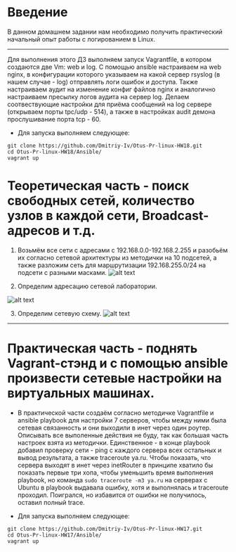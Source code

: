 # **Введение**

В данном домашнем задании нам необходимо получить практический начальный опыт работы с логированием в Linux.

---

Для выполнения этого ДЗ выполняем запуск Vagrantfile, в котором создаются две Vm: web и log. С помощью ansible настраиваем на web nginx, в конфигурации которого указываем на какой сервер rsyslog (в нашем случае - log) отправлять логи ошибок и доступа. Также настраиваем аудит на изменение конфиг файлов nginx и аналогично настраиваем пресылку логов аудита на сервер log. Делаем соотвествующие настройки для приёма сообщений на log сервере (открываем порты tpc/udp - 514), а также в настройках audit демона прослушивание порта tcp - 60. 

- Для запуска выполняем следующее:
```
git clone https://github.com/Dmitriy-Iv/Otus-Pr-linux-HW18.git
cd Otus-Pr-linux-HW18/Ansible/
vagrant up
```

































# Теоретическая часть - поиск свободных сетей, количество узлов в каждой сети, Broadcast-адресов и т.д.
1. Возьмём все сети с адресами с 192.168.0.0-192.168.2.255 и разобьём их согласно сетевой архитектуры из методички на 10 подсетей, а также разложим сеть для маршрутизации 192.168.255.0/24 на подсети с разными масками.
![alt text](/screenshots/hw17-1.PNG?raw=true "Screenshot1")  

2. Определим адресацию сетевой лаборатории.

![alt text](/screenshots/hw17-2.PNG?raw=true "Screenshot2")

3. Определим сетевую схему.
![alt text](/screenshots/hw17-3.PNG?raw=true "Screenshot3")

---

# Практическая часть - поднять Vagrant-стэнд и с помощью ansible произвести сетевые настройки на виртуальных машинах. 

- В практической части создаём согласно методичке Vagrantfile и ansible playbook для настройки 7 серверов, чтобы между ними была сетевая связанность и они выходили в инет через один роутер. Описывать все выполенные действия не буду, так как большая часть настроек взята из методички. Единственное - в конце playbook добавил проверку сети - ping с каждого сервера всех остальных и вывод результата, а также traceroute ya.ru. Чтобы показать, что сервера выходят в инет через inetRouter в принципе хватило бы показать первые три хопа, чтобы уменьшить время выполнения playbook, но команда `sudo traceroute -m3 ya.ru` на серверах c Ubuntu в playbook выдавала ошибку, хотя и выполнялась и traceroute проходил. Поигрался, но избавится от ошибки не получилось, оставил полный trace. 

- Для запуска выполняем следующее:
```
git clone https://github.com/Dmitriy-Iv/Otus-Pr-linux-HW17.git
cd Otus-Pr-linux-HW17/Ansible/
vagrant up
```